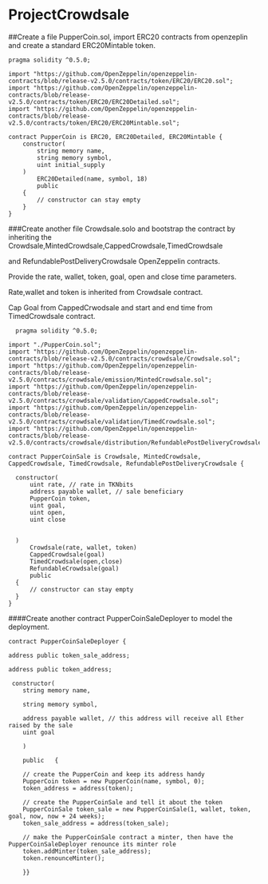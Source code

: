 # ProjectCrowdsale

##Create a file PupperCoin.sol, import ERC20 contracts from openzeplin and create a standard ERC20Mintable token.

    pragma solidity ^0.5.0;

    import "https://github.com/OpenZeppelin/openzeppelin-contracts/blob/release-v2.5.0/contracts/token/ERC20/ERC20.sol";
    import "https://github.com/OpenZeppelin/openzeppelin-contracts/blob/release-v2.5.0/contracts/token/ERC20/ERC20Detailed.sol";
    import "https://github.com/OpenZeppelin/openzeppelin-contracts/blob/release-v2.5.0/contracts/token/ERC20/ERC20Mintable.sol";

    contract PupperCoin is ERC20, ERC20Detailed, ERC20Mintable {
        constructor(
            string memory name,
            string memory symbol,
            uint initial_supply
        )
            ERC20Detailed(name, symbol, 18)
            public
        {
            // constructor can stay empty
        }
    }

  ###Create another file Crowdsale.solo and  bootstrap the contract by inheriting the Crowdsale,MintedCrowdsale,CappedCrowdsale,TimedCrowdsale 

  and RefundablePostDeliveryCrowdsale OpenZeppelin contracts.

  Provide the rate, wallet, token, goal, open and close time parameters.

  Rate,wallet and token is inherited from Crowdsale contract.

  Cap Goal from CappedCrwodsale and start and end time from TimedCrowdsale contract.

     
      pragma solidity ^0.5.0;

    import "./PupperCoin.sol";
    import "https://github.com/OpenZeppelin/openzeppelin-contracts/blob/release-v2.5.0/contracts/crowdsale/Crowdsale.sol";
    import "https://github.com/OpenZeppelin/openzeppelin-contracts/blob/release-v2.5.0/contracts/crowdsale/emission/MintedCrowdsale.sol";
    import "https://github.com/OpenZeppelin/openzeppelin-contracts/blob/release-v2.5.0/contracts/crowdsale/validation/CappedCrowdsale.sol";
    import "https://github.com/OpenZeppelin/openzeppelin-contracts/blob/release-v2.5.0/contracts/crowdsale/validation/TimedCrowdsale.sol";
    import "https://github.com/OpenZeppelin/openzeppelin-contracts/blob/release-v2.5.0/contracts/crowdsale/distribution/RefundablePostDeliveryCrowdsale.sol";

    contract PupperCoinSale is Crowdsale, MintedCrowdsale, CappedCrowdsale, TimedCrowdsale, RefundablePostDeliveryCrowdsale {

      constructor(        
          uint rate, // rate in TKNbits        
          address payable wallet, // sale beneficiary       
          PupperCoin token, 
          uint goal,        
          uint open,        
          uint close    


      )
          Crowdsale(rate, wallet, token)
          CappedCrowdsale(goal)
          TimedCrowdsale(open,close)
          RefundableCrowdsale(goal)
          public
      {
          // constructor can stay empty
      }
    }
    
    
 ####Create another contract PupperCoinSaleDeployer to model the deployment.

   
    contract PupperCoinSaleDeployer {

    address public token_sale_address;
    
    address public token_address;

     constructor(       
        string memory name,
        
        string memory symbol, 
        
        address payable wallet, // this address will receive all Ether raised by the sale        
        uint goal
        
        )
        
        public   {        
        
        // create the PupperCoin and keep its address handy        
        PupperCoin token = new PupperCoin(name, symbol, 0);        
        token_address = address(token);
        
        // create the PupperCoinSale and tell it about the token        
        PupperCoinSale token_sale = new PupperCoinSale(1, wallet, token, goal, now, now + 24 weeks);        
        token_sale_address = address(token_sale);
        
        // make the PupperCoinSale contract a minter, then have the PupperCoinSaleDeployer renounce its minter role        
        token.addMinter(token_sale_address);        
        token.renounceMinter();    
    
        }}
